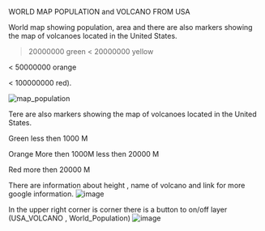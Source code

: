 
WORLD MAP POPULATION and VOLCANO FROM USA

World map showing population, area and there are also markers showing the map of volcanoes located in the United States.


>20000000  green
< 20000000  yellow 

< 50000000  orange

< 100000000 red).


![map_population](https://user-images.githubusercontent.com/97406457/182552767-22b97ae2-b11a-46e1-bb45-d0ae5d7fd8c6.PNG)














Tere are also markers showing the map of volcanoes located in the United States.

Green less then 1000 M

Orange More then 1000M less then 20000 M


Red more then 20000 M

There are information about height , name of volcano and link for more google information.
![image](https://user-images.githubusercontent.com/97406457/182553020-78075f71-b72c-47bb-9ac3-3a53b0d6d509.png)


In the upper right corner is corner there is a button to on/off layer (USA_VOLCANO , World_Population)
![image](https://user-images.githubusercontent.com/97406457/182555249-9fb76e95-ffb3-4cda-bb3d-1c6e004dbb6b.png)


